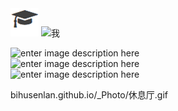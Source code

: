 <img src="/styles/images/me/education.png" alt="我">
<img src="/_Photo/xiuxiting.gif" alt="我">

![enter image description here](/bihusenlan.github.io/_Photo/休息厅.gif)<br>
![enter image description here](/_Photo/museum2.gif)<br>
![enter image description here](/_Photo/xiuxiting.gif)<br>

bihusenlan.github.io/_Photo/休息厅.gif
